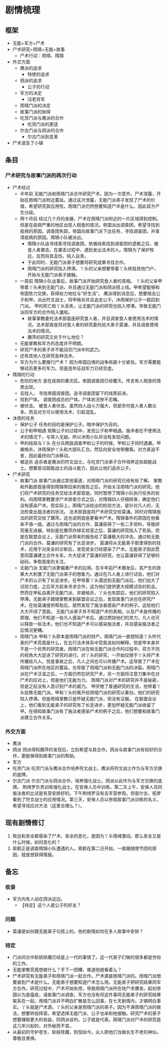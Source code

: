 # 剧情梳理

## 框架

+ 无能+军方=尸术
+ 尸术研究=雨晴+无能+故事
	+ 尸术行动：雨晴、隋锦
+ 外交方面
	+ 鹰派的追求
		+ 特使的追求
	+ 鸽派的追求
		+ 公子的行动
	+ 军方的决定
		+ 冯老将军
	+ 雨晴门派的决定
	+ 故事门派的抉择
	+ 吃货门派与鹰派的合作
		+ 吃货门派的更迭
	+ 尔古门派与鸽派的合作
		+ 尔古门派到变革
+ 尸术波及了小镇

## 条目

### 尸术研究与故事门派的两次行动

+ 尸术经过
	+ 半年前
		无能门派和雨晴门派合作研究尸术。因为一次意外，尸术泄露，开始在雨晴门派附近蔓延。通过这次泄露，无能门派弟子发现了尸术的价值，希望研究其应用性。雨晴门派仍然想要知道尸术是什么。因此双方产生分歧。
	+ 两个月前
		经过几个月的发展，尸术在雨晴门派附近的一片区域得到控制。但是在疫病严重的地区出现人相食的情况。帝国派出调查团，希望寻找到疫病的原因。调查团失踪。帝国向故事门派下达任务，寻找调查团，并查清疫病的原因。隋锦小队被派出。
		+ 隋锦小队追寻线索寻找调查团，依循线索找到调查团的遗骸之后，被食人者袭击。在袭击过程中，遇到发出法术的人。隋锦为了保护牧远，反而将其击伤，陷入自责。
		+ 于此同时，无能门派弟子想要将研究成果寻找合作。
		+ 雨晴门派的研究陷入停滞。丫头的父亲想要带着丫头转投其他门户，开始与无能门派弟子接触。
	+ 一周前
		隋锦小队出事后，故事门派开始研究食人者的真相。
		丫头的父亲甲带着丫头来到无能门派，并且通过无能门派和鸽派搭上线。甲希望能够和帝国势力交换，获得权力地位与“好生活”。
		鹰派得到消息后，想要阻击公子和甲。派出符文战士，将甲格杀并且追击公子。沐雨保护公子一路回到门派。
		甲的死亡和丫头丢失，让无能门派的研究也陷入停滞。导致无能门派同军方的合作陷入僵局。
		+ 故事掌教委托法术部首座研究食人者，并且调查食人者使用法术的情况。法术部首座将对食人者的研究委托给大弟子莫谦，并且调查使用法术的情况。
		+ 鵰萍的研究又处于什么地位？
	+ 无能掌教和军方的态度并不明朗。
	+ 研究尸术的弟子并不能动员门派中的武力。
	+ 还有其他人在研究各种法术。
	+ 军方为什么要推行尸术？
		因为帝国边境的战争局面十分紧张。军方需要能够动员更多的军力。但是连年征战军力已经空虚。
+ 隋锦的行动
	+ 危险的地方
		是在疫病的重灾区。帝国调查团已经覆灭。传言有人相食的情景出现。
	+ 去找人。
		寻找帝国调查团。追寻调查团留下的线索前进。
	+ 找到尸体。
		调查团成员的尸体。尸体状况惨不忍睹。
	+ 被伏击。
		被食人者伏击。虽然四人战斗力强大，但是奈何食人者人数众多。而且对方可以使用法术，引起混乱。
+ 沐雨的任务
	+ 保护公子
		任务的目的是保护公子。暗中保护为目的。
	+ 公子和甲相遇
		观察公子的过程中，发现公子和甲相遇。施术者在不使用法术的情况下，与常人无疑。所以沐雨小队并没有发现问题。
	+ 甲的结局与丫头
		在分兵两路调查甲和公子的时候，甲和公子同时遇袭。甲被格杀，沐雨保护丫头和大部队汇合。然后向安全地带撤离。对方紧追不舍，因此最终向门派移动。
	+ 被追杀
		追杀者是鹰派的符文战士。与吃货门派弟子合作培养这些超能战士。想要尝试超能战士的战斗能力，因此让他们追杀公子。
+ 尸术研究
	+ 故事门派
		故事门派通过其他渠道，对雨晴门派的研究已经有些了解。
		掌教和外勤部首座得到隋锦带回来的报告之后，开始关注雨晴门派的研究。他们将尸术研究的任务交给法术部首座。同时暂停了隋锦小队执行任务的权利。向雨晴掌教要求尸术排查方式之后，对隋锦四人仔细排查，确定他们没有感染尸术。但实际上，雨晴门派给出的检验方法，是针对凡人的，无法检查出施法者的状况。
		法术部首座将尸术研究交给莫谦。同时对隋锦施法的研究交给了鵰萍。这也说明首座更看中尸术。隋锦事件的原因在他看来不值一提。通过与雨晴门派的合作，莫谦获得了一些二手资料，导致研究毫无进展。特别是在鵰萍炸掉实验室之后，莫谦的研究陷入了死局。但是在联盟会议上，无能门派带来的报告给了莫谦极大的冲击。通过和无能门派的合作，莫谦的研究有了长足进步。
		莫谦将从无能弟子那里得到的技术，应用于对吴全的诊断后，发现吴全已经感染了尸术。无能弟子因此愿意同莫谦建立合作关系，大大促进了莫谦的研究。也让莫谦获得了足够的砝码，争取首座的关注。
	+ 无能门派
		无能门派更偏重尸术的应用。在半年前尸术爆发后，其产生的效果大大刺激了无能门派弟子的想象力。通过在凡人身上进行试验，他们对尸术的认识有了长足进步。在甲带着丫头潜逃到无能门派后，他们加大了试验力度。之后军方前来寻求合作，这为他们提供更大规模试验的机会。然而在甲私自离开无能门派、并被格杀，丫头也失踪后，他们的研究陷入停滞。无能弟子跟随掌教来到联盟会议之后，发现故事门派也在研究尸术。在给莫谦提供帮助后，居然发现了施法者感染尸术的例子。这给他们大大开阔了思路。
		无能门派弟子并不知道尸术的真相，以及尸术是传播的原理。他们不知道一些凡人感染尸术后，通过燃烧他们的灵力，凡人也可以释放一些法术。他们也不知道尸术可以感染施法者，并且感染施法者之后情况更糟。
	+ 雨晴门派
		甲和丫头原本是雨晴门派的财产。雨晴门派一直想知道丫头所代表的尸术究竟是什么，在五行法术体系中究竟该如何解释。但是甲本身并不是一个优秀的研究者。雨晴门派在和无能门派合作的过程中，双方不同的视角大大促进了研究的进行。对丫头的研究，一开始仅限于丫头将尸术传播给凡人。但是事故之后，凡人之间也可以传播尸术。这导致了尸术在雨晴门派所在地区的蔓延，也导致了雨晴门派和无能门派的决裂。雨晴门派在尸术泛滥之后，一方面仍然在研究尸术，另一方面将注意力集中在对尸术的应对上，但是他们无能为力。
		雨晴门派对尸术的研究并不是秘密，但是之前没有人意识到尸术的威力。
		甲厌倦了普通研究的生活，他带着丫头投靠无能门派。甲和丫头的离开给雨晴门派的研究以重创。他们的研究陷入停滞。但是雨晴掌教只是怀疑无能门派，但没有证据。
		在联盟会议上，他们看到无能弟子的研究有了长足进步，更加怀疑无能门派收留了甲。在得知故事门派有了施法者感染尸术的例子之后，他们想要和故事门派建立合作关系。

### 外交方面

+ 鹰派
+ 鸽派
	鸽派得知鵰萍的发现后，立刻希望与其合作。鸽派与故事门派有较好的合作，更能够得到故事门派的帮助。
+ 军方
+ 吃货门派
	吃货门派与鹰派合作培养符文战士。鹰派将符文战士作为与军方交换的底牌。
+ 尔古门派
	尔古门派与鸽派合作，培养强化战士。鸽派以此作为与军方交换的底牌。
	荆绮罗负责训练强化战士。在安保人员中训练。第二天上午，安保人员同施法者的比试是有意安排好的。下午荆绮罗没有去军营参观。但是尔古、拓梦看到了符文战士的应用情况。第三天，安保人员以参观故事门派训练的名义，希望寻找应对方法（这里合理么？）。

## 现有剧情修订

1. 牧远和吴全都感染了尸术。吴全的恶化，是因为丫头情绪激动。那么吴全又是什么时候，如何恶化的？
2. 索鹤正是调查隋锦小队遭遇的人。索鹤在第二日开始，一直跟随使节团的原因，就是想获得情报。

## 备忘

### 收录

+ 军方内有人站在鸽派这边。
	+ 【待定】这个人是公子的好友？

### 问题

+ 莫谦是如何跟无能弟子勾搭上的。他的剧情如何在多人故事中安排？

### 待定
+ 门派间合作斩妖除魔已经是上一代的事情了。这一代弟子们做的很多都是世俗的工作。
+ 无能掌教究竟想做什么？手下一团糟，难道他就看着么？
+ 尸术研究有无能弟子和雨晴门派一起合作。尸术源是雨晴门派的。雨晴门派想要直到尸术是什么。无能弟子想要知道尸术怎么用。无能弟子把研究结果同军方合作。研究过程中，尸术开始失控，导致雨晴门派所在地尸术爆发。起初帝国以为是瘟疫，请故事门派调查。军方也没有将这件事同无能弟子的研究结果联系在一起。雨晴门派并不明白扩散是怎么回事，在七天剧情内，才搞明白事实。丫头就是尸术源。丫头的父亲是雨晴门派的弟子。因为不满雨晴门派的做法，想要转投阵营。希望选择无能门派、公子也来和他接触。研究尸术的弟子想要赚取更大的收益，同鸽派谈判。公子就是代表。雨晴门派对尸术的研究是这几年兴起的，对外秘而不宣。
+ 从最初的守护苍生、斩妖除魔，到现如今。众人把他们当做长生不老的神仙，尊敬且畏惧。

